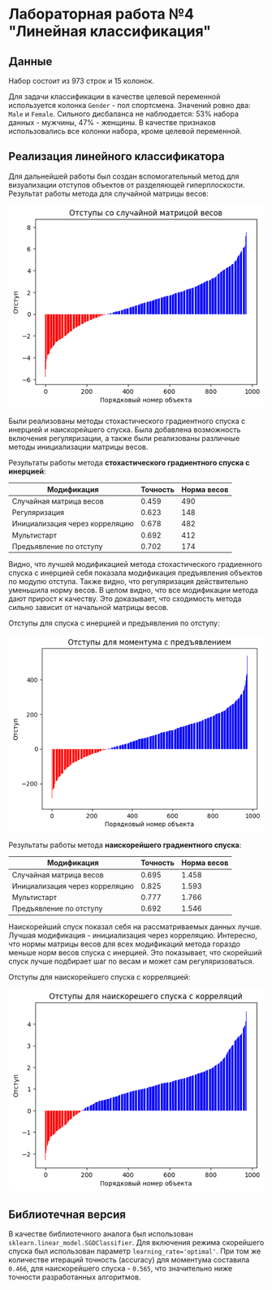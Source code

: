 # Лабораторная работа №4 "Линейная классификация"

## Данные

Набор состоит из 973 строк и 15 колонок.

Для задачи классификации в качестве целевой переменной используется колонка `Gender` - пол спортсмена. Значений ровно два: `Male` и `Female`. Сильного дисбаланса не наблюдается: 53% набора данных - мужчины, 47% - женщины.
В качестве признаков использовались все колонки набора, кроме целевой переменной.

## Реализация линейного классификатора

Для дальнейшей работы был создан вспомогательный метод для визуализации отступов объектов от разделяющей гиперплоскости. Результат работы метода для случайной матрицы весов:

![](./img/random_matrix_margins.png)

Были реализованы методы стохастического градиентного спуска с инерцией и наискорейшего спуска. Была добавлена возможность включения регуляризации, а также были реализованы различные методы инициализации матрицы весов.

Результаты работы метода **стохастического градиентного спуска с инерцией**:

| Модификация | Точность | Норма весов |
| -------- | ------ | ------ |
| Случайная матрица весов        | 0.459   | 490 |
| Регуляризация        | 0.623   | 148 |
| Инициализация через корреляцию       | 0.678   | 482 |
| Мультистарт       | 0.692   | 412 |
| Предъявление по отступу       | 0.702   | 174 |


Видно, что лучшей модификацией метода стохастического градиенного спуска с инерцией себя показала модификация предъявления объектов по модулю отступа. Также видно, что регуляризация действительно уменьшила норму весов.
В целом видно, что все модификации метода дают прирост к качеству. Это доказывает, что сходимость метода сильно зависит от начальной матрицы весов.

Отступы для спуска с инерцией и предъявления по отступу:


![alt text](./img/momentum_selection.png)

Результаты работы метода **наискорейшего градиентного спуска**:

| Модификация | Точность | Норма весов |
| -------- | ------ | ------ |
| Случайная матрица весов        | 0.695   | 1.458 |
| Инициализация через корреляцию       | 0.825   | 1.593 |
| Мультистарт       | 0.777   | 1.766 |
| Предъявление по отступу       | 0.692   | 1.546 |

Наискорейший спуск показал себя на рассматриваемых данных лучше. Лучшая модификация - инициализация через корреляцию. Интересно, что нормы матрицы весов для всех модификаций метода гораздо меньше норм весов спуска с инерцией. Это показывает, что скорейший спуск лучше подбирает шаг по весам и может сам регуляризоваться.

Отступы для наискорейшего спуска с корреляцией:

![](./img/steepest_desc_correlation.png)

## Библиотечная версия

В качестве библиотечного аналога был использован `sklearn.linear_model.SGDClassifier`. Для включения режима скорейшего спуска был использован параметр `learning_rate='optimal'`.
При том же количестве итераций точность (accuracy) для моментума составила `0.466`, для наискорейшего спуска - `0.565`, что значительно ниже точности разработанных алгоритмов.
